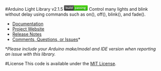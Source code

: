 #Arduino Light Library v2.1.5 [![Build Passing](https://raw.githubusercontent.com/alextaujenis/RobotsBigData/gh-pages/src/images/passing.png)](https://github.com/alextaujenis/RBD_Light/blob/master/extras/unit_test/unit_test.ino)
Control many lights and blink without delay using commands such as on(), off(), blink(), and fade().

* [Documentation](http://robotsbigdata.com/docs-arduino-light.html)
* [Project Website](http://robotsbigdata.com)
* [Release Notes](https://github.com/alextaujenis/RBD_Light/releases)
* [Comments, Questions, or Issues](https://github.com/alextaujenis/RBD_Light/issues/new)*

\**Please include your Arduino make/model and IDE version when reporting an issue with this library.*

#License
This code is available under the [MIT License](http://opensource.org/licenses/mit-license.php).